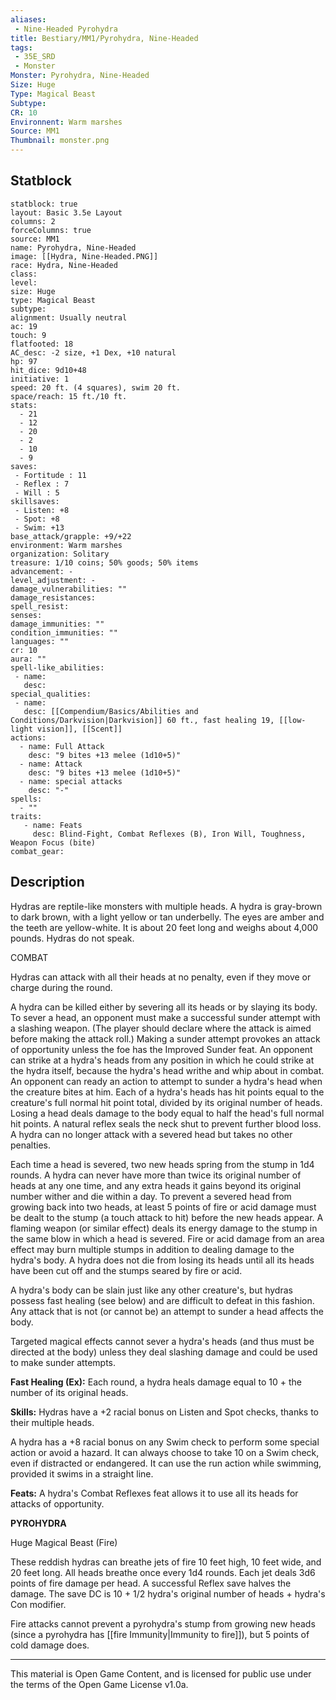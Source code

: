 ```yaml
---
aliases:
 - Nine-Headed Pyrohydra
title: Bestiary/MM1/Pyrohydra, Nine-Headed
tags: 
 - 35E_SRD
 - Monster
Monster: Pyrohydra, Nine-Headed
Size: Huge
Type: Magical Beast
Subtype: 
CR: 10
Environnent: Warm marshes
Source: MM1
Thumbnail: monster.png
---
```


## Statblock

```statblock
statblock: true
layout: Basic 3.5e Layout
columns: 2
forceColumns: true
source: MM1 
name: Pyrohydra, Nine-Headed
image: [[Hydra, Nine-Headed.PNG]]
race: Hydra, Nine-Headed
class: 
level: 
size: Huge
type: Magical Beast
subtype: 
alignment: Usually neutral
ac: 19
touch: 9
flatfooted: 18
AC_desc: -2 size, +1 Dex, +10 natural
hp: 97
hit_dice: 9d10+48
initiative: 1
speed: 20 ft. (4 squares), swim 20 ft.
space/reach: 15 ft./10 ft.
stats:
  - 21
  - 12
  - 20
  - 2
  - 10
  - 9
saves:
 - Fortitude : 11
 - Reflex : 7
 - Will : 5
skillsaves:
 - Listen: +8
 - Spot: +8
 - Swim: +13
base_attack/grapple: +9/+22
environment: Warm marshes
organization: Solitary
treasure: 1/10 coins; 50% goods; 50% items
advancement: -
level_adjustment: -
damage_vulnerabilities: ""
damage_resistances: 
spell_resist: 
senses: 
damage_immunities: ""
condition_immunities: ""
languages: ""
cr: 10
aura: ""
spell-like_abilities:
 - name: 
   desc: 
special_qualities:
 - name:
   desc: [[Compendium/Basics/Abilities and Conditions/Darkvision|Darkvision]] 60 ft., fast healing 19, [[low-light vision]], [[Scent]]
actions:
  - name: Full Attack
    desc: "9 bites +13 melee (1d10+5)"
  - name: Attack
    desc: "9 bites +13 melee (1d10+5)"
  - name: special attacks
    desc: "-"
spells:
  - ""
traits:
   - name: Feats
     desc: Blind-Fight, Combat Reflexes (B), Iron Will, Toughness, Weapon Focus (bite)
combat_gear:  
```

## Description



Hydras are reptile-like monsters with multiple heads. A hydra is gray-brown to dark brown, with a light yellow or tan underbelly. The eyes are amber and the teeth are yellow-white. It is about 20 feet long and weighs about 4,000 pounds. Hydras do not speak.

COMBAT

Hydras can attack with all their heads at no penalty, even if they move or charge during the round.

A hydra can be killed either by severing all its heads or by slaying its body. To sever a head, an opponent must make a successful sunder attempt with a slashing weapon. (The player should declare where the attack is aimed before making the attack roll.) Making a sunder attempt provokes an attack of opportunity unless the foe has the Improved Sunder feat. An opponent can strike at a hydra's heads from any position in which he could strike at the hydra itself, because the hydra's head writhe and whip about in combat. An opponent can ready an action to attempt to sunder a hydra's head when the creature bites at him. Each of a hydra's heads has hit points equal to the creature's full normal hit point total, divided by its original number of heads. Losing a head deals damage to the body equal to half the head's full normal hit points. A natural reflex seals the neck shut to prevent further blood loss. A hydra can no longer attack with a severed head but takes no other penalties.

Each time a head is severed, two new heads spring from the stump in 1d4 rounds. A hydra can never have more than twice its original number of heads at any one time, and any extra heads it gains beyond its original number wither and die within a day. To prevent a severed head from growing back into two heads, at least 5 points of fire or acid damage must be dealt to the stump (a touch attack to hit) before the new heads appear. A flaming weapon (or similar effect) deals its energy damage to the stump in the same blow in which a head is severed. Fire or acid damage from an area effect may burn multiple stumps in addition to dealing damage to the hydra's body. A hydra does not die from losing its heads until all its heads have been cut off and the stumps seared by fire or acid.

A hydra's body can be slain just like any other creature's, but hydras possess fast healing (see below) and are difficult to defeat in this fashion. Any attack that is not (or cannot be) an attempt to sunder a head affects the body.

Targeted magical effects cannot sever a hydra's heads (and thus must be directed at the body) unless they deal slashing damage and could be used to make sunder attempts.


**Fast Healing (Ex):** Each round, a hydra heals damage equal to 10 + the number of its original heads.


**Skills:** Hydras have a +2 racial bonus on Listen and Spot checks, thanks to their multiple heads.

A hydra has a +8 racial bonus on any Swim check to perform some special action or avoid a hazard. It can always choose to take 10 on a Swim check, even if distracted or endangered. It can use the run action while swimming, provided it swims in a straight line.


**Feats:** A hydra's Combat Reflexes feat allows it to use all its heads for attacks of opportunity.


**PYROHYDRA**


Huge Magical Beast (Fire)

These reddish hydras can breathe jets of fire 10 feet high, 10 feet wide, and 20 feet long. All heads breathe once every 1d4 rounds. Each jet deals 3d6 points of fire damage per head. A successful Reflex save halves the damage. The save DC is 10 + 1/2 hydra's original number of heads + hydra's Con modifier.

Fire attacks cannot prevent a pyrohydra's stump from growing new heads (since a pyrohydra has [[fire Immunity|Immunity to fire]]), but 5 points of cold damage does.



---

This material is Open Game Content, and is licensed for public use under the terms of the Open Game License v1.0a.
